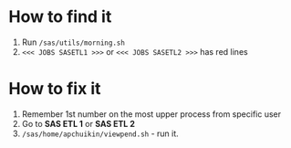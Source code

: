 #                  How to find it

1. Run `/sas/utils/morning.sh`
2. `<<< JOBS SASETL1 >>>`  or `<<< JOBS SASETL2 >>>` has red lines









#                  How to fix it

1. Remember 1st number on the most upper process from specific user
2. Go to **SAS ETL 1** or **SAS ETL 2**
3. `/sas/home/apchuikin/viewpend.sh` - run it. 